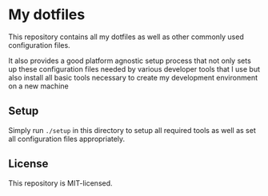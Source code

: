 # My dotfiles

This repository contains all my dotfiles as well as other commonly used
configuration files.

It also provides a good platform agnostic setup process that not only
sets up these configuration files needed by various developer tools that I use
but also install all basic tools necessary to create my development
environment on a new machine

## Setup

Simply run `./setup` in this directory to setup all required tools as well
as set all configuration files appropriately.

## License

This repository is MIT-licensed.
